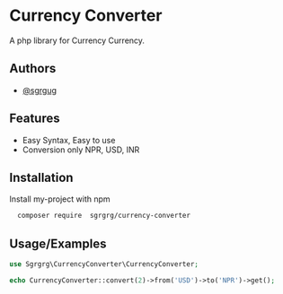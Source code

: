 
# Currency Converter

A php library for Currency Currency.


## Authors

- [@sgrgug](https://www.github.com/sgrgug)


## Features

- Easy Syntax, Easy to use
- Conversion only NPR, USD, INR


## Installation

Install my-project with npm

```bash
  composer require  sgrgrg/currency-converter
```
    
## Usage/Examples

```php
use Sgrgrg\CurrencyConverter\CurrencyConverter;

echo CurrencyConverter::convert(2)->from('USD')->to('NPR')->get();
```

